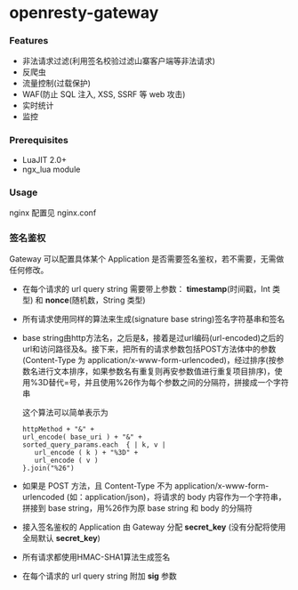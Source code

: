 # openresty-gateway


### Features

- 非法请求过滤(利用签名校验过滤山寨客户端等非法请求)
- 反爬虫
- 流量控制(过载保护)
- WAF(防止 SQL 注入, XSS, SSRF 等 web 攻击)
- 实时统计
- 监控

### Prerequisites

- LuaJIT 2.0+
- ngx_lua module

### Usage

nginx 配置见 nginx.conf

### 签名鉴权

Gateway 可以配置具体某个 Application 是否需要签名鉴权，若不需要，无需做任何修改。

- 在每个请求的 url query string 需要带上参数： **timestamp**(时间戳，Int 类型) 和 **nonce**(随机数，String 类型) 
- 所有请求使用同样的算法来生成(signature base string)签名字符基串和签名
- base string由http方法名，之后是&，接着是过url编码(url-encoded)之后的url和访问路径及&。接下来，把所有的请求参数包括POST方法体中的参数(Content-Type 为 application/x-www-form-urlencoded)，经过排序(按参数名进行文本排序，如果参数名有重复则再安参数值进行重复项目排序)，使用%3D替代=号，并且使用%26作为每个参数之间的分隔符，拼接成一个字符串

    这个算法可以简单表示为

	```
	httpMethod + "&" +
   url_encode( base_uri ) + "&" +
   sorted_query_params.each  { | k, v |
       url_encode ( k ) + "%3D" +
       url_encode ( v )
   }.join("%26")
	```
- 如果是 POST 方法，且 Content-Type 不为 application/x-www-form-urlencoded (如：application/json)，将请求的 body 内容作为一个字符串，拼接到 base string，用%26作为原 base string 和 body 的分隔符
- 接入签名鉴权的 Application 由 Gateway 分配 **secret_key** (没有分配将使用全局默认 **secret_key**) 
- 所有请求都使用HMAC-SHA1算法生成签名
- 在每个请求的 url query string 附加 **sig** 参数
